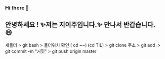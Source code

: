 ### Hi there 👋

## 안녕하세요 ! ✨저는 지이주입니다.✨ 만나서 반갑습니다.😄

<!--
**JiIJu/JiIJu** is a ✨ _special_ ✨ repository because its `README.md` (this file) appears on your GitHub profile.

Here are some ideas to get you started:

- 🔭 I’m currently working on ...
- 🌱 I’m currently learning ...
- 👯 I’m looking to collaborate on ...
- 🤔 I’m looking for help with ...
- 💬 Ask me about ...
- 📫 How to reach me: ...
- 😄 Pronouns: ...
- ⚡ Fun fact: ...
-->



새폴더 > git bash > 폴더위치 확인 ( cd ~~) (cd TIL) > git clone 주소 > git add .> git commit -m "커밋" > git push origin master
